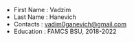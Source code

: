 * First Name : Vadzim
* Last Name : Hanevich
* Contacts : vadim0ganevich@gmail.com
* Education : FAMCS BSU, 2018-2022
